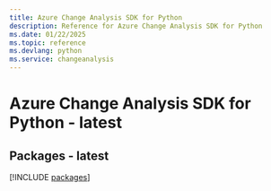 ```yaml
---
title: Azure Change Analysis SDK for Python
description: Reference for Azure Change Analysis SDK for Python
ms.date: 01/22/2025
ms.topic: reference
ms.devlang: python
ms.service: changeanalysis
---
```

# Azure Change Analysis SDK for Python - latest
## Packages - latest
[!INCLUDE [packages](change-analysis-index.md)]